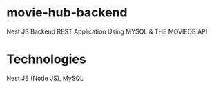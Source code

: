 # movie-hub-backend
Nest JS Backend REST Application Using MYSQL &amp; THE MOVIEDB API 

# Technologies
Nest JS (Node JS), MySQL
